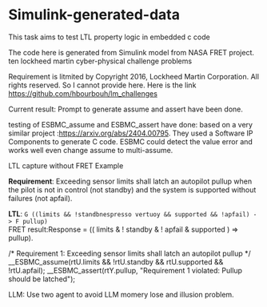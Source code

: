# Simulink-generated-data
This task aims to test LTL property logic in embedded c code

The code here is generated from Simulink model from NASA FRET project. ten lockheed martin cyber-physical challenge problems

Requirement is litmited by Copyright 2016, Lockheed Martin Corporation. All rights reserved. So I cannot provide here. Here is the link https://github.com/hbourbouh/lm_challenges

Current result:
Prompt to generate assume and assert have been done. 

testing of ESBMC_assume and ESBMC_assert have done: based on a very similar project :https://arxiv.org/abs/2404.00795.
They used a Software IP Components to generate C code. 
ESBMC could detect the value error and works well even change assume to multi-assume.


LTL capture without FRET Example

**Requirement**: Exceeding sensor limits shall latch an autopilot pullup when the pilot is not in control (not standby) and the system is supported without failures (not apfail).  

   **LTL**: `G ((limits && !standbnespresso vertuoy && supported && !apfail) -> F pullup)`  
FRET result:Response = (( limits & ! standby & ! apfail & supported ) => pullup).

  /* Requirement 1: Exceeding sensor limits shall latch an autopilot pullup */
  __ESBMC_assume(rtU.limits && !rtU.standby && rtU.supported && !rtU.apfail);
  __ESBMC_assert(rtY.pullup, "Requirement 1 violated: Pullup should be latched");

LLM:
Use two agent to avoid LLM momery lose and illusion problem.
